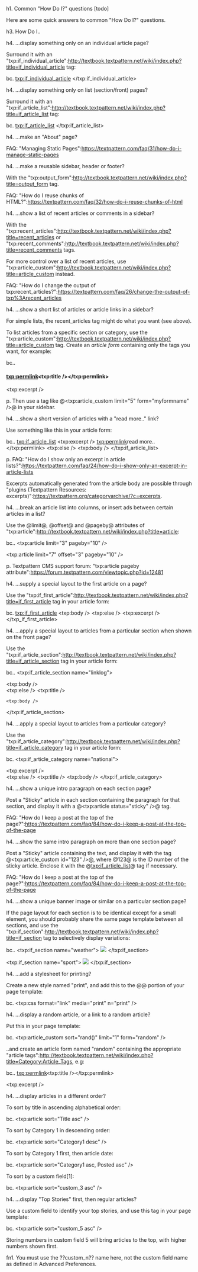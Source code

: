 h1. Common "How Do I?" questions [todo]

Here are some quick answers to common "How Do I?" questions.

h3. How Do I..

h4. …display something only on an individual article page?

Surround it with an "txp:if_individual_article":http://textbook.textpattern.net/wiki/index.php?title=if_individual_article tag:

bc. <txp:if_individual_article>
	<!-- displayed on individual article page only -->
</txp:if_individual_article>


h4. …display something only on list (section/front) pages?

Surround it with an "txp:if_article_list":http://textbook.textpattern.net/wiki/index.php?title=if_article_list tag:

bc. <txp:if_article_list>
	<!-- displayed on list pages only -->
</txp:if_article_list>


h4. …make an "About" page?

FAQ: "Managing Static Pages":https://textpattern.com/faq/31/how-do-i-manage-static-pages


h4. …make a reusable sidebar, header or footer?

With the "txp:output_form":http://textbook.textpattern.net/wiki/index.php?title=output_form tag.

FAQ: "How do I reuse chunks of HTML?":https://textpattern.com/faq/32/how-do-i-reuse-chunks-of-html


h4. …show a list of recent articles or comments in a sidebar?

With the "txp:recent_articles":http://textbook.textpattern.net/wiki/index.php?title=recent_articles or "txp:recent_comments":http://textbook.textpattern.net/wiki/index.php?title=recent_comments tags.

For more control over a list of recent articles, use "txp:article_custom":http://textbook.textpattern.net/wiki/index.php?title=article_custom instead.

FAQ: "How do I change the output of txp:recent_articles?":https://textpattern.com/faq/26/change-the-output-of-txp%3Arecent_articles


h4. …show a short list of articles or article links in a sidebar?

For simple lists, the recent_articles tag might do what you want (see above).

To list articles from a specific section or category, use the "txp:article_custom":http://textbook.textpattern.net/wiki/index.php?title=article_custom tag.  Create an _article form_ containing only the tags you want, for example:

bc.. <h4><txp:permlink><txp:title /></txp:permlink></h4>

<txp:excerpt />

p. Then use a tag like @<txp:article_custom limit="5" form="myformname" />@ in your sidebar.


h4. …show a short version of articles with a "read more.." link?

Use something like this in your article form:

bc.. <txp:if_article_list>
	<!-- excerpt only -->
	<txp:excerpt />
	<txp:permlink>read more..</txp:permlink>
<txp:else />
	<!-- full article body -->
	<txp:body />
</txp:if_article_list>

p. FAQ: "How do I show only an excerpt in article lists?":https://textpattern.com/faq/24/how-do-i-show-only-an-excerpt-in-article-lists

Excerpts automatically generated from the article body are possible through "plugins (Textpattern Resources: excerpts)":https://textpattern.org/categoryarchive/?c=excerpts.


h4. …break an article list into columns, or insert ads between certain articles in a list?

Use the @limit@, @offset@ and @pageby@ attributes of "txp:article":http://textbook.textpattern.net/wiki/index.php?title=article:

bc.. <txp:article limit="3" pageby="10" />

<!-- column break or advertisement -->

<txp:article limit="7" offset="3" pageby="10" />

p. Textpattern CMS support forum: "txp:article pageby attribute":https://forum.textpattern.com/viewtopic.php?id=12481


h4. …supply a special layout to the first article on a page?

Use the "txp:if_first_article":http://textbook.textpattern.net/wiki/index.php?title=if_first_article tag in your article form:

bc. <txp:if_first_article>
	<!-- display the entire first article -->
	<txp:body />
<txp:else />
	<!-- display the excerpt only for subsequent articles -->
	<txp:excerpt />
</txp_if_first_article>


h4. …apply a special layout to articles from a particular section when shown on the front page?

Use the "txp:if_article_section":http://textbook.textpattern.net/wiki/index.php?title=if_article_section tag in your article form:

bc.. <txp:if_article_section name="linklog">
	<!-- "linklog" section only -->
	<div class="linklog"><txp:body /></div>
<txp:else />
	<!-- all other sections -->
	<txp:title />

	<txp:body />
</txp:if_article_section>


h4. …apply a special layout to articles from a particular category?

Use the "txp:if_article_category":http://textbook.textpattern.net/wiki/index.php?title=if_article_category tag in your article form:

bc. <txp:if_article_category name="national">
	<!-- "national" category only -->
	<div class="linklog"><txp:excerpt /></div>
<txp:else />
	<!-- all other categories -->
	<txp:title />
	<txp:body />
</txp:if_article_category>


h4. …show a unique intro paragraph on each section page?

Post a "Sticky" article in each section containing the paragraph for that section, and display it with a @<txp:article status="sticky" />@ tag.

FAQ: "How do I keep a post at the top of the page?":https://textpattern.com/faq/84/how-do-i-keep-a-post-at-the-top-of-the-page


h4. …show the same intro paragraph on more than one section page?

Post a "Sticky" article containing the text, and display it with the tag @<txp:article_custom id="123" />@, where @123@ is the ID number of the sticky article.  Enclose it with the @<txp:if_article_list>@ tag if necessary.

FAQ: "How do I keep a post at the top of the page?":https://textpattern.com/faq/84/how-do-i-keep-a-post-at-the-top-of-the-page


h4. …show a unique banner image or similar on a particular section page?

If the page layout for each section is to be identical except for a small element, you should probably share the same page template between all sections, and use the "txp:if_section":http://textbook.textpattern.net/wiki/index.php?title=if_section tag to selectively display variations:

bc.. <txp:if_section name="weather">
	<img src="/images/cloud.jpg" />
</txp:if_section>

<txp:if_section name="sport">
	<img src="/images/cricket.jpg" />
</txp:if_section>

<!-- etc -->


h4. …add a stylesheet for printing?

Create a new style named "print", and add this to the @<head>@ portion of your page template:

bc. <txp:css format="link" media="print" n="print" />


h4. …display a random article, or a link to a random article?

Put this in your page template:

bc. <txp:article_custom sort="rand()" limit="1" form="random" />

..and create an article form named "random" containing the appropriate "article tags":http://textbook.textpattern.net/wiki/index.php?title=Category:Article_Tags, e.g:

bc.. <txp:permlink><txp:title /></txp:permlink>

<txp:excerpt />


h4. …display articles in a different order?

To sort by title in ascending alphabetical order:

bc. <txp:article sort="Title asc" />

To sort by Category 1 in descending order:

bc. <txp:article sort="Category1 desc" />

To sort by Category 1 first, then article date:

bc. <txp:article sort="Category1 asc, Posted asc" />

To sort by a custom field[1]:

bc. <txp:article sort="custom_3 asc" />


h4. …display "Top Stories" first, then regular articles?

Use a custom field to identify your top stories, and use this tag in your page template:

bc. <txp:article sort="custom_5 asc" />

Storing numbers in custom field 5 will bring articles to the top, with higher numbers shown first.



fn1. You must use the ??custom_n?? name here, not the custom field name as defined in Advanced Preferences.